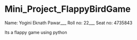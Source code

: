# Mini_Project_FlappyBirdGame
Name: Yogini Eknath Pawar___
Roll no: 22___
Seat no: 4735843

Its a flappy game using python
